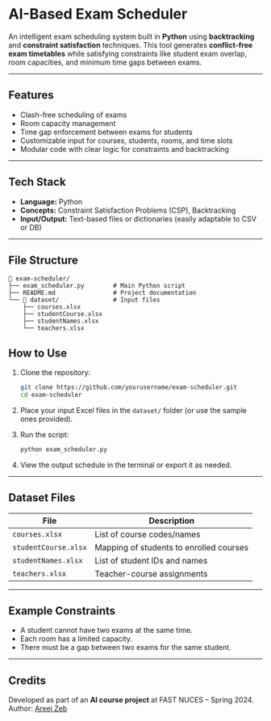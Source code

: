 # AI-Based Exam Scheduler

An intelligent exam scheduling system built in **Python** using **backtracking** and **constraint satisfaction** techniques. This tool generates **conflict-free exam timetables** while satisfying constraints like student exam overlap, room capacities, and minimum time gaps between exams.

---

## Features

- Clash-free scheduling of exams  
- Room capacity management  
- Time gap enforcement between exams for students  
- Customizable input for courses, students, rooms, and time slots  
- Modular code with clear logic for constraints and backtracking  

---

## Tech Stack

- **Language:** Python  
- **Concepts:** Constraint Satisfaction Problems (CSP), Backtracking  
- **Input/Output:** Text-based files or dictionaries (easily adaptable to CSV or DB)

---

## File Structure

```
📁 exam-scheduler/
├── exam_scheduler.py        # Main Python script
├── README.md                # Project documentation
└── 📁 dataset/               # Input files
    ├── courses.xlsx
    ├── studentCourse.xlsx
    ├── studentNames.xlsx
    └── teachers.xlsx

```

## How to Use

1. Clone the repository:
   ```bash
   git clone https://github.com/yourusername/exam-scheduler.git
   cd exam-scheduler
   ```

2. Place your input Excel files in the `dataset/` folder (or use the sample ones provided).

3. Run the script:
   ```bash
   python exam_scheduler.py
   ```

4. View the output schedule in the terminal or export it as needed.

---

## Dataset Files

| File               | Description                              |
|--------------------|------------------------------------------|
| `courses.xlsx`     | List of course codes/names               |
| `studentCourse.xlsx` | Mapping of students to enrolled courses |
| `studentNames.xlsx` | List of student IDs and names            |
| `teachers.xlsx`    | Teacher-course assignments                |

---

## Example Constraints

- A student cannot have two exams at the same time.  
- Each room has a limited capacity.  
- There must be a gap between two exams for the same student.  

---


## Credits

Developed as part of an **AI course project** at FAST NUCES – Spring 2024.  
Author: [Areej Zeb](https://www.linkedin.com/in/areejzeb)
